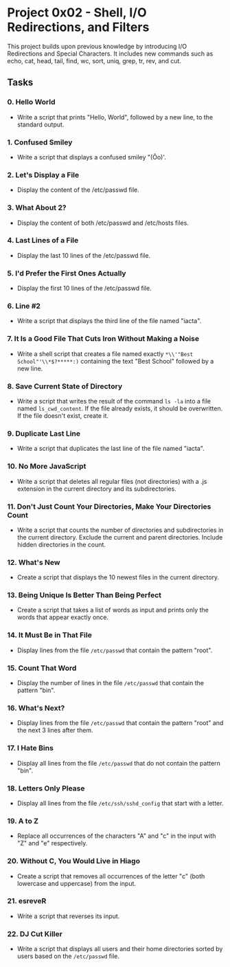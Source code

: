# Project 0x02 - Shell, I/O Redirections, and Filters

This project builds upon previous knowledge by introducing I/O Redirections and Special Characters. It includes new commands such as echo, cat, head, tail, find, wc, sort, uniq, grep, tr, rev, and cut.

## Tasks

### 0. Hello World

- Write a script that prints "Hello, World", followed by a new line, to the standard output.

### 1. Confused Smiley

- Write a script that displays a confused smiley "(Ôo)'.

### 2. Let's Display a File

- Display the content of the /etc/passwd file.

### 3. What About 2?

- Display the content of both /etc/passwd and /etc/hosts files.

### 4. Last Lines of a File

- Display the last 10 lines of the /etc/passwd file.

### 5. I'd Prefer the First Ones Actually

- Display the first 10 lines of the /etc/passwd file.

### 6. Line #2

- Write a script that displays the third line of the file named "iacta".

### 7. It Is a Good File That Cuts Iron Without Making a Noise

- Write a shell script that creates a file named exactly `*\\'"Best School"'\\*$?*****:)` containing the text "Best School" followed by a new line.

### 8. Save Current State of Directory

- Write a script that writes the result of the command `ls -la` into a file named `ls_cwd_content`. If the file already exists, it should be overwritten. If the file doesn't exist, create it.

### 9. Duplicate Last Line

- Write a script that duplicates the last line of the file named "iacta".

### 10. No More JavaScript

- Write a script that deletes all regular files (not directories) with a .js extension in the current directory and its subdirectories.

### 11. Don't Just Count Your Directories, Make Your Directories Count

- Write a script that counts the number of directories and subdirectories in the current directory. Exclude the current and parent directories. Include hidden directories in the count.

### 12. What's New

- Create a script that displays the 10 newest files in the current directory.

### 13. Being Unique Is Better Than Being Perfect

- Create a script that takes a list of words as input and prints only the words that appear exactly once.

### 14. It Must Be in That File

- Display lines from the file `/etc/passwd` that contain the pattern "root".

### 15. Count That Word

- Display the number of lines in the file `/etc/passwd` that contain the pattern "bin".

### 16. What's Next?

- Display lines from the file `/etc/passwd` that contain the pattern "root" and the next 3 lines after them.

### 17. I Hate Bins

- Display all lines from the file `/etc/passwd` that do not contain the pattern "bin".

### 18. Letters Only Please

- Display all lines from the file `/etc/ssh/sshd_config` that start with a letter.

### 19. A to Z

- Replace all occurrences of the characters "A" and "c" in the input with "Z" and "e" respectively.

### 20. Without C, You Would Live in Hiago

- Create a script that removes all occurrences of the letter "c" (both lowercase and uppercase) from the input.

### 21. esreveR



- Write a script that reverses its input.

### 22. DJ Cut Killer

- Write a script that displays all users and their home directories sorted by users based on the `/etc/passwd` file.
